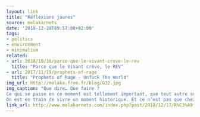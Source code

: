 ```yaml
---
layout: link
title: "Réflexions jaunes"
source: melakarnets
date: '2018-12-20T09:57:00+02:00'
tags:
- politics
- environment
- minimalism
related:
- url: 2018/10/16/parce-que-le-vivant-creve-le-rev
  title: "Parce que le Vivant crève, le REV"
- url: 2017/11/19/prophets-of-rage
  title: "Prophets of Rage - Unfuck The World"
img_url: http://melaka.free.fr/blog/GJ2.jpg
img_caption: "Que dire… Que faire ?
Ce qui se passe en ce moment est tellement important, que tout autre sujet me paraît superficiel.
On est en train de vivre un moment historique. Et ce n’est pas que chez nous, oh que non ! L’action des gilets jaunes est en train d’influencer les peuples un peu partout, en Europe, en Iran, jusqu’au Burkina Faso ! Les gens sont en train de réaliser qu’ils peuvent en imposer à la machine implacable du pouvoir, par leur nombre. Après avoir passé des décennies à se laisser écraser en toute passivité, les humains sont en train de se rendre compte que l’ultracapitalisme détruit tout, y compris leur pouvoir d’achat, leur liberté, leur identité… Et ils ne se laissent pas faire !! C’est inespéré !"
link_url: http://www.melakarnets.com/index.php?post/2018/12/17/R%C3%A9flexions-jaunes
---
```

